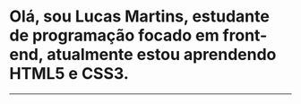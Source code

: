 ### <h1>Olá, sou Lucas Martins, estudante de programação focado em front-end, atualmente estou aprendendo HTML5 e CSS3.</h1>
<hr>